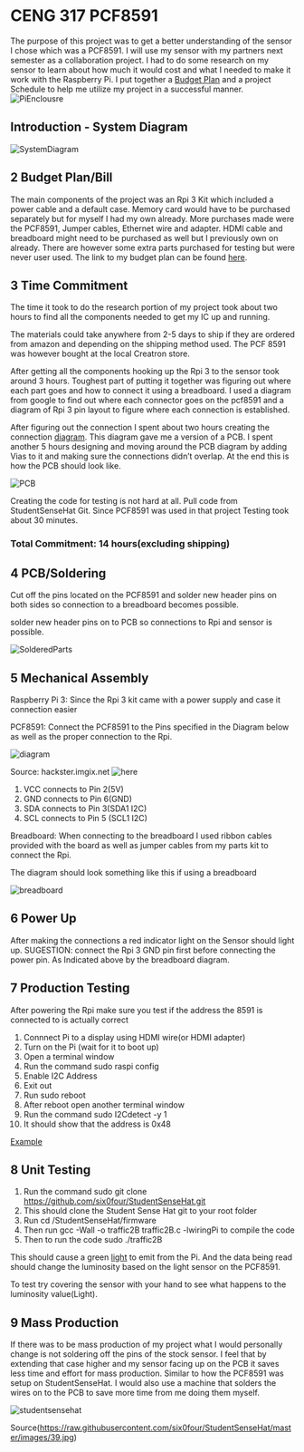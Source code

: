 # CENG 317 PCF8591

The purpose of this project was to get a better understanding of the sensor I chose which was a PCF8591. I will use my sensor with my partners next semester as a collaboration project. I had to do some research on my sensor to learn about how much it would cost and what I needed to make it work with the Raspberry Pi. I put together a [Budget Plan](https://github.com/KogulB/KogulBCENG317Project/blob/master/documentation/Budget.xlsx) and a project Schedule to help me utilize my project in a successful manner.
![PiEnclousre](https://raw.githubusercontent.com/KogulB/KogulBCENG317Project/master/Images/PiEnclosure.jpg)

## Introduction - System Diagram

![SystemDiagram](https://raw.githubusercontent.com/KogulB/KogulBCENG317Project/master/Images/SystemDiagram.PNG)

## 2 Budget Plan/Bill

The main components of the project was an Rpi 3 Kit which included a power cable and a default case. Memory card would have to be purchased separately but for myself I had my own already. More purchases made were the PCF8591, Jumper cables, Ethernet wire and adapter. HDMI cable and breadboard might need to be purchased as well but I previously own on already. There are however some extra parts purchased for testing but were never user used. The link to my budget plan can be found [here](https://github.com/KogulB/KogulBCENG317Project/blob/master/documentation/Budget.xlsx).

## 3 Time Commitment 

The time it took to do the research portion of my project took about two hours to find all the components needed to get my IC up and running.

The materials could take anywhere from 2-5 days to ship if they are ordered from amazon and depending on the shipping method used. The PCF 8591 was however bought at the local Creatron store. 

After getting all the components hooking up the Rpi 3 to the sensor took around 3 hours. Toughest part of putting it together was figuring out where each part goes and how to connect it using a breadboard. I used a diagram from google to find out where each connector goes on the pcf8591 and a diagram of Rpi 3 pin layout to figure where each connection is established. 

After figuring out the connection I spent about two hours creating the connection [diagram](https://raw.githubusercontent.com/KogulB/KogulBCENG317Project/master/PCF8591PCBLayout/BreadBoardLayout.PNG). This diagram gave me a version of a PCB. I spent another 5 hours designing and moving around the PCB diagram by adding Vias to it and making sure the connections didn’t overlap. At the end this is how the PCB should look like.

![PCB](https://raw.githubusercontent.com/KogulB/KogulBCENG317Project/master/PCF8591PCBLayout/PCF8591PCB.PNG)

Creating the code for testing is not hard at all. Pull code from StudentSenseHat Git. Since PCF8591 was used in that project Testing took about 30 minutes.

### Total Commitment: 14 hours(excluding shipping)

## 4 PCB/Soldering

Cut off the pins located on the PCF8591 and solder new header pins on both sides so connection to a breadboard becomes possible. 

solder new header pins on to PCB so connections to Rpi and sensor is possible. 

![SolderedParts](https://raw.githubusercontent.com/KogulB/KogulBCENG317Project/master/PCF8591PCBLayout/PCBBoardSoldered.jpg)

## 5 Mechanical Assembly

Raspberry Pi 3: Since the Rpi 3 kit came with a power supply and case it connection easier

PCF8591: Connect the PCF8591 to the Pins specified in the Diagram below as well as the proper connection to the Rpi.

![diagram](https://raw.githubusercontent.com/KogulB/KogulBCENG317Project/master/PCF8591PCBLayout/PCF8591Schematic.PNG)

Source: hackster.imgix.net
![here](https://hackster.imgix.net/uploads/attachments/217647/oDRh4lpYwoZHHrJiQR64.png?auto=compress%2Cformat&w=740&h=555&fit=max) 

1. VCC connects to Pin 2(5V)
2. GND connects to Pin 6(GND)
3. SDA connects to Pin 3(SDA1 I2C)
4. SCL connects to Pin 5 (SCL1 I2C)

Breadboard: When connecting to the breadboard I used ribbon cables provided with the board as well as jumper cables from my parts kit to connect the Rpi.

The diagram should look something like this if using a breadboard 

![breadboard](https://raw.githubusercontent.com/KogulB/KogulBCENG317Project/master/Images/piSetupjpeg.jpeg)

## 6 Power Up

After making the connections a red indicator light on the Sensor should light up. SUGESTION: connect the Rpi 3 GND pin first before connecting the power pin. As Indicated above by the breadboard diagram.

## 7 Production Testing

After powering the Rpi make sure you test if the address the 8591 is connected to is actually correct

 1. Connnect Pi to a display using HDMI wire(or HDMI adapter)
 2. Turn on the Pi (wait for it to boot up)
 3. Open a terminal window
 4. Run the command sudo raspi config
 5. Enable I2C Address
 6. Exit out
 7. Run sudo reboot
 8. After reboot open another terminal window
 9. Run the command  sudo I2Cdetect -y 1
 10. It should show that the address is 0x48

[Example](https://raw.githubusercontent.com/KogulB/KogulBCENG317Project/master/Images/Assigned.PNG)

## 8 Unit Testing

 1. Run the command sudo git clone https://github.com/six0four/StudentSenseHat.git
 2. This should clone the Student Sense Hat git to your root folder
 3. Run cd /StudentSenseHat/firmware
 4. Then run gcc -Wall -o traffic2B traffic2B.c -lwiringPi to compile the code
 5. Then to run the code sudo ./traffic2B

This should cause a green [light](https://raw.githubusercontent.com/KogulB/KogulBCENG317Project/master/Images/LightSensor.jpg) to emit from the Pi. And the data being read should change the luminosity based on the light sensor on the PCF8591.

To test try covering the sensor with your hand to see what happens to the luminosity value(Light). 

## 9  Mass Production

If there was to be mass production of my project what I would personally change is not soldering off the pins of the stock sensor. I feel that by extending that case higher and my sensor facing up on the PCB it saves less time and effort for mass production. Similar to how the PCF8591 was setup on StudentSenseHat. I would also use a machine that solders the wires on to the PCB to save more time from me doing them myself.

![studentsensehat](https://raw.githubusercontent.com/six0four/StudentSenseHat/master/images/39.jpg)

Source(https://raw.githubusercontent.com/six0four/StudentSenseHat/master/images/39.jpg)
